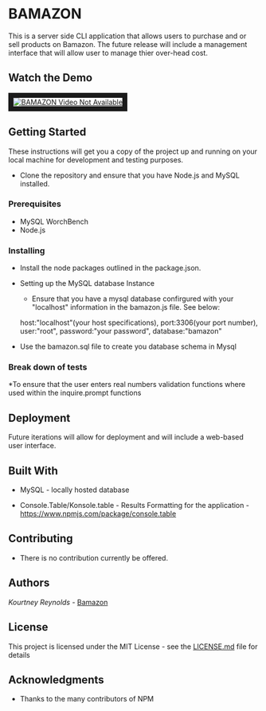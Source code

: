 # BAMAZON 

This is a server side CLI application that allows users to purchase and or sell products on Bamazon. The future release will include a management interface that will allow user to manage thier over-head cost.

## Watch the Demo
<a href="http://www.youtube.com/watch?feature=player_embedded&v=Q8Zcecsx1uI
" target="_blank"><img src="http://img.youtube.com/vi/Q8Zcecsx1uI/0.jpg" 
alt="BAMAZON Video Not Available" max-width="100%" border="10" /></a>



## Getting Started
These instructions will get you a copy of the project up and running on your local machine for development and testing purposes. 


* Clone the repository and ensure that you have Node.js and MySQL installed.


### Prerequisites

* MySQL WorchBench
* Node.js

### Installing
* Install the node packages outlined in the package.json.

* Setting up the MySQL database Instance
    * Ensure that you have a mysql database confirgured with  your "localhost" information in the
    bamazon.js file. See below:

    host:"localhost"(your host specifications),
    port:3306(your port number),
    user:"root",
    password:"your password",
    database:"bamazon"

* Use the bamazon.sql file to create you database schema in Mysql 




### Break down of tests

*To ensure that the user enters real numbers validation functions where used within the inquire.prompt functions



## Deployment

Future iterations will allow for deployment and will include a web-based user interface.

## Built With

* MySQL - locally hosted database

* Console.Table/Konsole.table - Results Formatting for  the application -https://www.npmjs.com/package/console.table


## Contributing

* There is no contribution currently be offered.

## Authors

*Kourtney Reynolds* - [Bamazon](https://github.com/nukepowermaiden2025/Bamazon)



## License

This project is licensed under the MIT License - see the [LICENSE.md](LICENSE.md) file for details

## Acknowledgments

* Thanks to the many contributors of NPM


